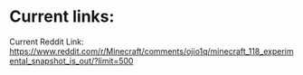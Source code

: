 # Current links:
Current Reddit Link: https://www.reddit.com/r/Minecraft/comments/ojio1q/minecraft_118_experimental_snapshot_is_out/?limit=500
